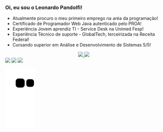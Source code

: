 ### Oi, eu sou o Leonardo Pandolfi!

- Atualmente procuro o meu primeiro emprego na aréa da programação!
- Certificado de Programador Web Java autenticado pelo PROA!
- Experiência Jovem aprendiz TI - Service Desk na Unimed Fesp!
- Experiência Técnico de suporte - GlobalTech, terceirizada na Receita Federal!
- Cursando superior em Análise e Desenvolvimento de Sistemas 5/5!


<div align="center">
  <a href="https://github.com/leonardoPandolfi">
  <img height="170em" src="https://github-readme-stats.vercel.app/api?username=leonardoPandolfi&show_icons=false&theme=dark&include_all_commits=true&count_private=true"/>
  <img height="170em" src="https://github-readme-stats.vercel.app/api/top-langs/?username=leonardoPandolfi&layout=compact&langs_count=7&theme=dark"/>
</div>

<div>
  <a href="https://www.instagram.com/leo_pandolfi1/" target="_blank"><img src="https://img.shields.io/badge/Instagram-E4405F?style=for-the-badge&logo=instagram&logoColor=white" target="_blank"></a>
 	<a href="https://www.linkedin.com/in/leonardo-pandolfi/" target="_blank"><img src="https://img.shields.io/badge/LinkedIn-0077B5?style=for-the-badge&logo=linkedin&logoColor=white" target="_blank"></a>
 <a href="mailto:leonardo.pandolfi2002@gmail.com" target="_blank"><img src="https://img.shields.io/badge/Gmail-D14836?style=for-the-badge&logo=gmail&logoColor=white" target="_blank">
<div>

 ![Snake animation](https://github.com/leonardoPandolfi/leonardoPandolfi/blob/output/github-contribution-grid-snake.svg)

